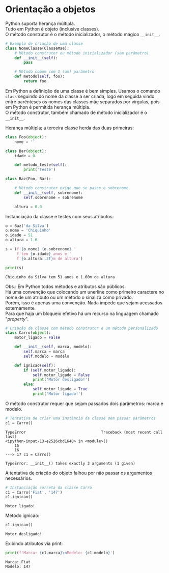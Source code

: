 # Orientação a objetos

Python suporta herança múltipla.  
Tudo em Python é objeto (inclusive classes).  
O método construtor é o método inicializador, o método mágico `__init__`.

```python
# Exemplo de criação de uma classe
class NomeClasse(ClasseMae):
    # Método construtor ou método inicializador (sem parâmetro)
    def __init__(self):        
        pass

    # Método comum com 1 (um) parâmetro
    def metodo(self, foo):
        return foo
```

Em Python a definição de uma classe é bem simples. Usamos o comando `class`
seguindo do nome da classe a ser criada, logo em seguida vindo entre
parênteses os nomes das classes mãe separados por vírgulas, pois em Python é
permitida herança múltipla.  
O método construtor, também chamado de método inicializador é o `__init__`.  
   
Herança múltipla; a terceira classe herda das duas primeiras:

```python
class Foo(object):
    nome = ''

class Bar(object):
    idade = 0

    def metodo_teste(self):
        print('Teste')

class Baz(Foo, Bar):

    # Método construtor exige que se passe o sobrenome
    def __init__(self, sobrenome):
        self.sobrenome = sobrenome 

    altura = 0.0
```

Instanciação da classe e testes com seus atributos:

```python
o = Baz('da Silva')
o.nome = 'Chiquinho'
o.idade = 51
o.altura = 1.6

s = (f'{o.nome} {o.sobrenome} '
     f'tem {o.idade} anos e '
     f'{o.altura:.2f}m de altura')

print(s)
```

```
Chiquinho da Silva tem 51 anos e 1.60m de altura
```

Obs.: Em Python todos métodos e atributos são públicos.  
Há uma convenção que colocando um unerline como primeiro caractere no nome de
um atributo ou um método o sinaliza como privado.  
Porém, isso é apenas uma convenção. Nada impede que sejam acessados
externamente.  
Para que haja um bloqueio efetivo há um recurso na linguagem chamado "*property*".  
   
```python
# Criação de classe com método construtor e um método personalizado
class Carro(object):
    motor_ligado = False    

    def __init__(self, marca, modelo):
        self.marca = marca
        self.modelo = modelo

    def ignicao(self):
        if (self.motor_ligado):
            self.motor_ligado = False
            print('Motor desligado!')
        else:
            self.motor_ligado = True
            print('Motor ligado!')
```

O método construtor requer que sejam passados dois parâmetros: marca e
modelo.  
  
```python
# Tentativa de criar uma instância da classe sem passar parâmetros
c1 = Carro()
```

```
TypeError                                 Traceback (most recent call last)
<ipython-input-13-e2526cbd1648> in <module>()
    15 
    16 
---> 17 c1 = Carro()

TypeError: __init__() takes exactly 3 arguments (1 given)
```

A tentativa de criação do objeto falhou por não passar os argumentos necessários.

```python
# Instanciação correta da classe Carro
c1 = Carro('Fiat', '147')
c1.ignicao()
```

```
Motor ligado!
```

Método ignicao:

```python
c1.ignicao()
```

```
Motor desligado!
```

Exibindo atributos via print:

```python
print(f'Marca: {c1.marca}\nModelo: {c1.modelo}')
```

```
Marca: Fiat
Modelo: 147
```
